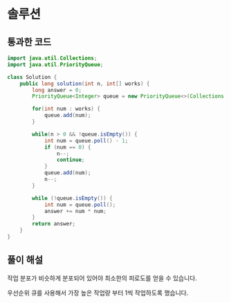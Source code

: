 # 솔루션

## 통과한 코드

```java
import java.util.Collections;
import java.util.PriorityQueue;

class Solution {
	public long solution(int n, int[] works) {
		long answer = 0;
		PriorityQueue<Integer> queue = new PriorityQueue<>(Collections.reverseOrder());

		for(int num : works) {
			queue.add(num);
		}

		while(n > 0 && !queue.isEmpty()) {
			int num = queue.poll() - 1;
			if (num == 0) {
				n--;
				continue;
			}
			queue.add(num);
			n--;
		}

		while (!queue.isEmpty()) {
			int num = queue.poll();
			answer += num * num;
		}
		return answer;
	}
}
```

## 풀이 해설

작업 분포가 비슷하게 분포되어 있어야 최소한의 피로도를 얻을 수 있습니다.

우선순위 큐를 사용해서 가장 높은 작업량 부터 1씩 작업하도록 했습니다.


